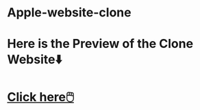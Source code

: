 # Apple-website-clone

<h1><strong>Here is the Preview of the Clone Website⬇️</strong></h1>
<h1><a href="https://mdxabu.github.io/apple-website-clone/">Click here🖱️</a></h1>

  

